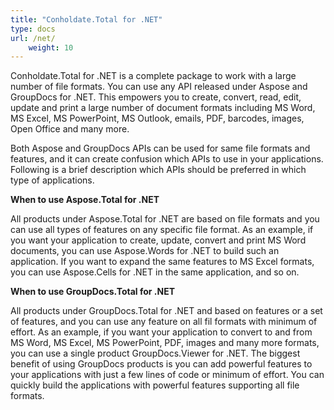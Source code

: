 ```yaml
---
title: "Conholdate.Total for .NET"
type: docs
url: /net/
	weight: 10
---
```


Conholdate.Total for .NET is a complete package to work with a large number of file formats. You can use any API released under Aspose and GroupDocs for .NET. This empowers you to create, convert, read, edit, update and print a large number of document formats including MS Word, MS Excel, MS PowerPoint, MS Outlook, emails, PDF, barcodes, images, Open Office and many more. 

Both Aspose and GroupDocs APIs can be used for same file formats and features, and it can create confusion which APIs to use in your applications. Following is a brief description which APIs should be preferred in which type of applications.

**When to use Aspose.Total for .NET**

All products under Aspose.Total for .NET are based on file formats and you can use all types of features on any specific file format. As an example, if you want your application to create, update, convert and print MS Word documents, you can use Aspose.Words for .NET to build such an application. If you want to expand the same features to MS Excel formats, you can use Aspose.Cells for .NET in the same application, and so on.

**When to use GroupDocs.Total for .NET**

All products under GroupDocs.Total for .NET and based on features or a set of features, and you can use any feature on all fil formats with minimum of effort. As an example, if you want your application to convert to and from MS Word, MS Excel, MS PowerPoint, PDF, images and many more formats, you can use a single product GroupDocs.Viewer for .NET. The biggest benefit of using GroupDocs products is you can add powerful features to your applications with just a few lines of code or minimum of effort. You can quickly build the applications with powerful features supporting all file formats.

